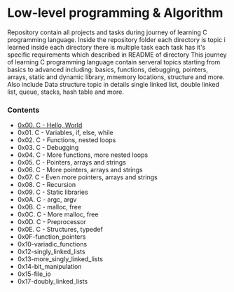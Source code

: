# Low-level programming & Algorithm
Repository contain all projects and tasks during journey of learning C programming language.
Inside the repository folder each directory is topic i learned inside each directory there is multiple task each task has it's specific requirements which described in README of directory
This journey of learning C programming language contain serveral topics starting from basics to advanced including:
basics, functions, debugging, pointers, arrays, static and dynamic library, mmemory locations, structure and more.
Also include Data structure topic in details single linked list, double linked list, queue, stacks, hash table and more.

### Contents
- [0x00. C - Hello, World](./tree/master/0x00-hello_world)
- 0x01. C - Variables, if, else, while
- 0x02. C - Functions, nested loops
- 0x03. C - Debugging
- 0x04. C - More functions, more nested loops
- 0x05. C - Pointers, arrays and strings
- 0x06. C - More pointers, arrays and strings
- 0x07. C - Even more pointers, arrays and strings
- 0x08. C - Recursion
- 0x09. C - Static libraries
- 0x0A. C - argc, argv
- 0x0B. C - malloc, free
- 0x0C. C - More malloc, free
- 0x0D. C - Preprocessor
- 0x0E. C - Structures, typedef
- 0x0F-function_pointers
- 0x10-variadic_functions
- 0x12-singly_linked_lists
- 0x13-more_singly_linked_lists
- 0x14-bit_manipulation
- 0x15-file_io
- 0x17-doubly_linked_lists
